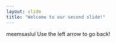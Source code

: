 ```yaml
---
layout: slide
title: "Welcome to our second slide!"
---
```

meemsaslul
Use the left arrow to go back!
